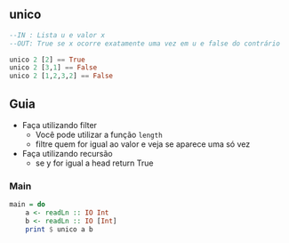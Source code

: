 ## unico
```hs
--IN : Lista u e valor x
--OUT: True se x ocorre exatamente uma vez em u e false do contrário

unico 2 [2] == True
unico 2 [3,1] == False
unico 2 [1,2,3,2] == False
```

## Guia
- Faça utilizando filter
    - Você pode utilizar a função `length`
    - filtre quem for igual ao valor e veja se aparece uma só vez
- Faça utilizando recursão
    - se y for igual a head return True

<!--MAIN_BEGIN-->
### Main
```hs
main = do
    a <- readLn :: IO Int
    b <- readLn :: IO [Int]
    print $ unico a b

```
<!--MAIN_END-->




